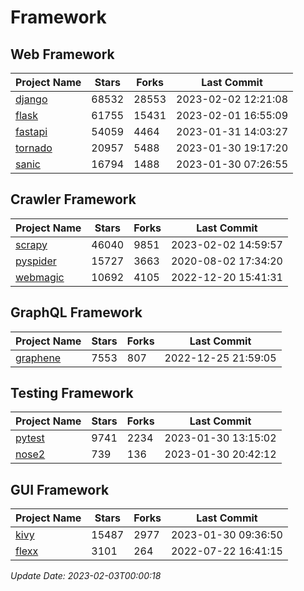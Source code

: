 # Framework

## Web Framework
| Project Name | Stars | Forks | Last Commit |
| ------------ | ----- | ----- | ----------- |
| [django](https://github.com/django/django) | 68532 | 28553 | 2023-02-02 12:21:08 |
| [flask](https://github.com/pallets/flask) | 61755 | 15431 | 2023-02-01 16:55:09 |
| [fastapi](https://github.com/tiangolo/fastapi) | 54059 | 4464 | 2023-01-31 14:03:27 |
| [tornado](https://github.com/tornadoweb/tornado) | 20957 | 5488 | 2023-01-30 19:17:20 |
| [sanic](https://github.com/sanic-org/sanic) | 16794 | 1488 | 2023-01-30 07:26:55 |

## Crawler Framework
| Project Name | Stars | Forks | Last Commit |
| ------------ | ----- | ----- | ----------- |
| [scrapy](https://github.com/scrapy/scrapy) | 46040 | 9851 | 2023-02-02 14:59:57 |
| [pyspider](https://github.com/binux/pyspider) | 15727 | 3663 | 2020-08-02 17:34:20 |
| [webmagic](https://github.com/code4craft/webmagic) | 10692 | 4105 | 2022-12-20 15:41:31 |

## GraphQL Framework
| Project Name | Stars | Forks | Last Commit |
| ------------ | ----- | ----- | ----------- |
| [graphene](https://github.com/graphql-python/graphene) | 7553 | 807 | 2022-12-25 21:59:05 |

## Testing Framework
| Project Name | Stars | Forks | Last Commit |
| ------------ | ----- | ----- | ----------- |
| [pytest](https://github.com/pytest-dev/pytest) | 9741 | 2234 | 2023-01-30 13:15:02 |
| [nose2](https://github.com/nose-devs/nose2) | 739 | 136 | 2023-01-30 20:42:12 |

## GUI Framework
| Project Name | Stars | Forks | Last Commit |
| ------------ | ----- | ----- | ----------- |
| [kivy](https://github.com/kivy/kivy) | 15487 | 2977 | 2023-01-30 09:36:50 |
| [flexx](https://github.com/flexxui/flexx) | 3101 | 264 | 2022-07-22 16:41:15 |

*Update Date: 2023-02-03T00:00:18*